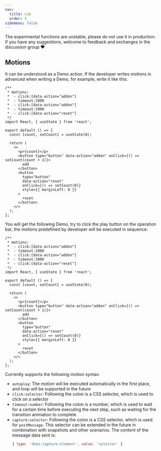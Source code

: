 ```yaml
---
nav:
  title: Lab
  order: 5
sidemenu: false
---
```


<Alert>
The experimental functions are unstable, please do not use it in production. If you have any suggestions, welcome to feedback and exchanges in the discussion group ❤
</Alert>

## Motions

It can be understood as a Demo action. If the developer writes motions in advanced when writing a Demo, for example, write it like this:

```tsx | pure
/**
 * motions:
 *  - click:[data-action="addon"]
 *  - timeout:1000
 *  - click:[data-action="addon"]
 *  - timeout:1000
 *  - click:[data-action="reset"]
 */
import React, { useState } from 'react';

export default () => {
  const [count, setCount] = useState(0);

  return (
    <>
      <p>{count}</p>
      <button type="button" data-action="addon" onClick={() => setCount(count + 1)}>
        add
      </button>
      <button
        type="button"
        data-action="reset"
        onClick={() => setCount(0)}
        style={{ marginLeft: 8 }}
      >
        reset
      </button>
    </>
  );
};
```

You will get the following Demo, try to click the play button on the operation bar, the motions predefined by developer will be executed in sequence:

```tsx
/**
 * motions:
 *  - click:[data-action="addon"]
 *  - timeout:1000
 *  - click:[data-action="addon"]
 *  - timeout:1000
 *  - click:[data-action="reset"]
 */
import React, { useState } from 'react';

export default () => {
  const [count, setCount] = useState(0);

  return (
    <>
      <p>{count}</p>
      <button type="button" data-action="addon" onClick={() => setCount(count + 1)}>
        add
      </button>
      <button
        type="button"
        data-action="reset"
        onClick={() => setCount(0)}
        style={{ marginLeft: 8 }}
      >
        reset
      </button>
    </>
  );
};
```

Currently supports the following motion syntax:

- `autoplay`: The motion will be executed automatically in the first place, and loop will be supported in the future
- `click:selector`: Following the colon is a CSS selector, which is used to click on a selector
- `timeout:number`: Following the colon is a number, which is used to wait for a certain time before executing the next step, such as waiting for the transition animation to complete
- `capture:selector`: Following the colon is a CSS selector, which is used for `postMessage`. This selector can be extended in the future in combination with snapshots and other scenarios. The content of the message data sent is:
  ```js
  { type: 'dumi:capture-element', value: 'selector' }
  ```
